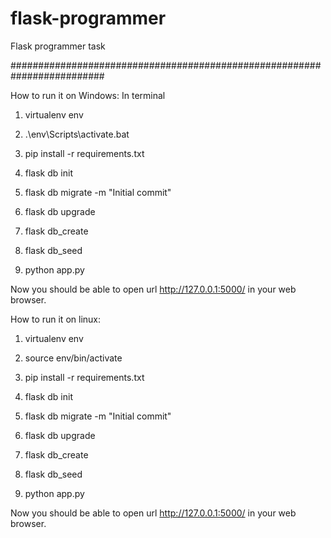 # flask-programmer
Flask programmer task


#########################################################################

How to run it on Windows:
In terminal

1. virtualenv env

2. .\env\Scripts\activate.bat

3. pip install -r requirements.txt

4. flask db init

5. flask db migrate -m "Initial commit"

6. flask db upgrade

7. flask db_create

8. flask db_seed

9. python app.py

Now you should be able to open url  http://127.0.0.1:5000/ in your web browser.

How to run it on linux:

1. virtualenv env

2. source env/bin/activate

3. pip install -r requirements.txt

4. flask db init

5. flask db migrate -m "Initial commit"

6. flask db upgrade

7. flask db_create

8. flask db_seed

9. python app.py

Now you should be able to open url  http://127.0.0.1:5000/ in your web browser.

